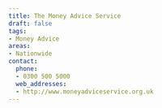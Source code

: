 ```yaml
---
title: The Money Advice Service
draft: false
tags:
- Money Advice 
areas:
- Nationwide
contact:
  phone:
  - 0300 500 5000
  web_addresses:
  - http://www.moneyadviceservice.org.uk
---
```


